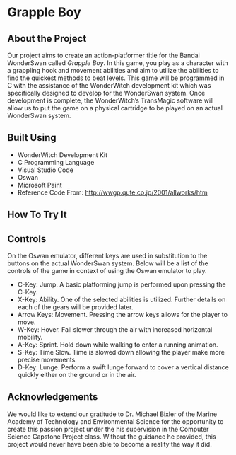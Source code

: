 # Grapple Boy

## About the Project
Our project aims to create an action-platformer title for the Bandai WonderSwan called _Grapple Boy_. In this game, you play as a character with a grappling hook and movement abilities and aim to utilize the abilities to find the quickest methods to beat levels. This game will be programmed in C with the assistance of the WonderWitch development kit which was specifically designed to develop for the WonderSwan system. Once development is complete, the WonderWitch’s TransMagic software will allow us to put the game on a physical cartridge to be played on an actual WonderSwan system.

## Built Using
- WonderWitch Development Kit
- C Programming Language
- Visual Studio Code
- Oswan
- Microsoft Paint
- Reference Code From: http://wwgp.qute.co.jp/2001/allworks/htm

## How To Try It

## Controls
On the Oswan emulator, different keys are used in substitution to the buttons on the actual WonderSwan system. Below will be a list of the controls of the game in context of using the Oswan emulator to play.

- C-Key: Jump. A basic platforming jump is performed upon pressing the C-Key.
- X-Key: Ability. One of the selected abilities is utilized. Further details on each of the gears will be provided later.
- Arrow Keys: Movement. Pressing the arrow keys allows for the player to move.
- W-Key: Hover. Fall slower through the air with increased horizontal mobility.
- A-Key: Sprint. Hold down while walking to enter a running animation.
- S-Key: Time Slow. Time is slowed down allowing the player make more precise movements.
- D-Key: Lunge. Perform a swift lunge forward to cover a vertical distance quickly either on the ground or in the air.

## Acknowledgements
  We would like to extend our gratitude to Dr. Michael Bixler of the Marine Academy of Technology and Environmental Science for the opportunity to create this passion project under the his supervision in the Computer Science Capstone Project class. Without the guidance he provided, this project would never have been able to become a reality the way it did.
